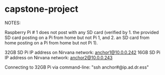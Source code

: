 # capstone-project
NOTES:

Raspberry Pi # 1 does not post with any SD card (verified by 1. the provided SD card posting on a Pi from home but not Pi 1, and 2. an SD card from home posting on a Pi from home but not Pi 1).

32GB SD Pi IP address on Nirvana network: anchor1@10.0.0.242
16GB SD Pi IP address on Nirvana network: anchor2@10.0.0.243

Connecting to 32GB Pi via command-line: "ssh anchor#@ip.ad.dr.ess"

